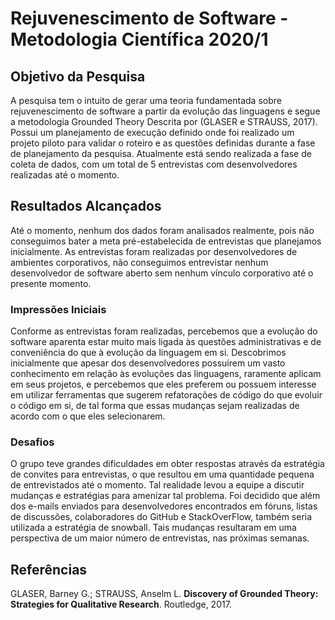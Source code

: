 # Rejuvenescimento de Software - Metodologia Científica 2020/1

## Objetivo da Pesquisa

A pesquisa tem o intuito de gerar uma teoria fundamentada sobre rejuvenescimento de software a partir da evolução das linguagens e segue a metodologia Grounded Theory Descrita por (GLASER e STRAUSS, 2017). Possui um planejamento de execução definido onde foi realizado um projeto piloto para validar o roteiro e as questões definidas durante a fase de planejamento da pesquisa. Atualmente está sendo realizada a fase de coleta de dados, com um total de 5 entrevistas com desenvolvedores realizadas até o momento.

## Resultados Alcançados

Até o momento, nenhum dos dados foram analisados realmente, pois não conseguimos bater a meta pré-estabelecida de entrevistas que planejamos inicialmente. As entrevistas foram realizadas por desenvolvedores de ambientes corporativos, não conseguimos entrevistar nenhum desenvolvedor de software aberto sem nenhum vínculo corporativo até o presente momento.

### Impressões Iniciais

Conforme as entrevistas foram realizadas, percebemos que a evolução do software aparenta estar muito mais ligada às questões administrativas e de conveniência do que à evolução da linguagem em si. Descobrimos inicialmente que apesar dos desenvolvedores possuírem um vasto conhecimento em relação às evoluções das linguagens, raramente aplicam em seus projetos, e percebemos que eles preferem ou possuem interesse em utilizar ferramentas que sugerem refatorações de código do que evoluir o código em si, de tal forma que essas mudanças sejam realizadas de acordo com o que eles selecionarem.

### Desafios

O grupo teve grandes dificuldades em obter respostas através da estratégia de convites para entrevistas, o que resultou em uma quantidade pequena de entrevistados até o momento.
Tal realidade levou a equipe a discutir mudanças e estratégias para amenizar tal problema. Foi decidido que além dos e-mails enviados para desenvolvedores encontrados em fóruns, listas de discussões, colaboradores do GitHub e StackOverFlow, também seria utilizada a estratégia de snowball. Tais mudanças resultaram em uma perspectiva de um maior número de entrevistas, nas próximas semanas.

## Referências
GLASER, Barney G.; STRAUSS, Anselm L. **Discovery of Grounded Theory: Strategies for Qualitative Research**. Routledge, 2017.